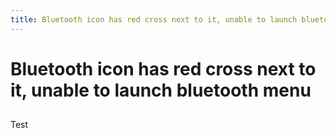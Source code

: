 ```yaml
---
title: Bluetooth icon has red cross next to it, unable to launch bluetooth menu
---
```


# Bluetooth icon has red cross next to it, unable to launch bluetooth menu

##

Test
